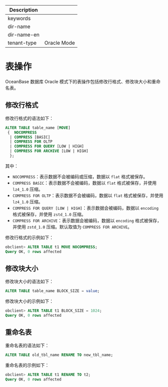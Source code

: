 | Description   |                 |
|---------------|-----------------|
| keywords      |                 |
| dir-name      |                 |
| dir-name-en   |                 |
| tenant-type   | Oracle Mode     |

# 表操作

OceanBase 数据库 Oracle 模式下的表操作包括修改行格式、修改块大小和重命名表。

## 修改行格式

修改行格式的语法如下：

```sql
ALTER TABLE table_name [MOVE]
 {  NOCOMPRESS
  | COMPRESS [BASIC]
  | COMPRESS FOR OLTP
  | COMPRESS FOR QUERY [LOW | HIGH]
  | COMPRESS FOR ARCHIVE [LOW | HIGH]
  };
```

其中：

* `NOCOMPRESS`：表示数据不会被编码或压缩，数据以 `flat` 格式被保存。
* `COMPRESS BASIC`：表示数据不会被编码，数据以 `flat` 格式被保存，并使用 `lz4_1.0` 压缩。
* `COMPRESS FOR OLTP`：表示数据不会被编码，数据以 `flat` 格式被保存，并使用 `lz4_1.0` 压缩。
* `COMPRESS FOR QUERY [LOW | HIGH]`：表示数据会被编码，数据以 `encoding` 格式被保存，并使用 `zstd_1.0` 压缩。
* `COMPRESS FOR ARCHIVE`：表示数据会被编码，数据以 `encoding` 格式被保存，并使用 `zstd_1.0` 压缩。默认取值为 `COMPRESS FOR ARCHIVE`。

修改行格式的示例如下：

```sql
obclient> ALTER TABLE t1 MOVE NOCOMPRESS;
Query OK, 0 rows affected
```

## 修改块大小

修改块大小的语法如下：

```sql
ALTER TABLE table_name BLOCK_SIZE = value;
```

修改块大小的示例如下：

```sql
obclient> ALTER TABLE t1 BLOCK_SIZE = 1024;
Query OK, 0 rows affected
```

## 重命名表

重命名表的语法如下：

```sql
ALTER TABLE old_tbl_name RENAME TO new_tbl_name;
```

重命名表的示例如下：

```sql
obclient> ALTER TABLE t1 RENAME TO t2;
Query OK, 0 rows affected
```
